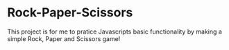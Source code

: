 # Rock-Paper-Scissors
This project is for me to pratice Javascripts basic functionality by making a simple Rock, Paper and Scissors game!
